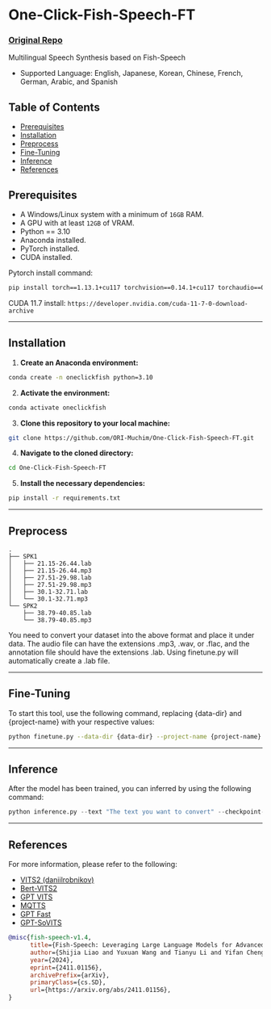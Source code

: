 # One-Click-Fish-Speech-FT

### [Original Repo](https://github.com/fishaudio/fish-speech)

Multilingual Speech Synthesis based on Fish-Speech

- Supported Language: English, Japanese, Korean, Chinese, French, German, Arabic, and Spanish

## Table of Contents 
- [Prerequisites](#prerequisites)
- [Installation](#installation)
- [Preprocess](#preprocess)
- [Fine-Tuning](#fine-tuning)
- [Inference](#inference)
- [References](#references)

## Prerequisites
- A Windows/Linux system with a minimum of `16GB` RAM.
- A GPU with at least `12GB` of VRAM.
- Python == 3.10
- Anaconda installed.
- PyTorch installed.
- CUDA installed.

Pytorch install command:
```sh
pip install torch==1.13.1+cu117 torchvision==0.14.1+cu117 torchaudio==0.13.1 --extra-index-url https://download.pytorch.org/whl/cu117
```

CUDA 11.7 install:
`https://developer.nvidia.com/cuda-11-7-0-download-archive`

---

## Installation 
1. **Create an Anaconda environment:**

```sh
conda create -n oneclickfish python=3.10
```

2. **Activate the environment:**

```sh
conda activate oneclickfish
```

3. **Clone this repository to your local machine:**

```sh
git clone https://github.com/ORI-Muchim/One-Click-Fish-Speech-FT.git
```

4. **Navigate to the cloned directory:**

```sh
cd One-Click-Fish-Speech-FT
```

5. **Install the necessary dependencies:**

```sh
pip install -r requirements.txt
```

---

## Preprocess

```
.
├── SPK1
│   ├── 21.15-26.44.lab
│   ├── 21.15-26.44.mp3
│   ├── 27.51-29.98.lab
│   ├── 27.51-29.98.mp3
│   ├── 30.1-32.71.lab
│   └── 30.1-32.71.mp3
└── SPK2
    ├── 38.79-40.85.lab
    └── 38.79-40.85.mp3
```
You need to convert your dataset into the above format and place it under data. The audio file can have the extensions .mp3, .wav, or .flac, and the annotation file should have the extensions .lab. Using finetune.py will automatically create a .lab file.

---

## Fine-Tuning

To start this tool, use the following command, replacing {data-dir} and {project-name} with your respective values:

```sh
python finetune.py --data-dir {data-dir} --project-name {project-name}
```

---

## Inference

After the model has been trained, you can inferred by using the following command:

```python
python inference.py --text "The text you want to convert" --checkpoint-dir "checkpoints/fish-speech-1.5" --reference-audio "{your_audio}.wav" --prompt-text "{Transcript of reference-audio}" --project-name {your-project-name}
```

---

## References

For more information, please refer to the following: 
- [VITS2 (daniilrobnikov)](https://github.com/daniilrobnikov/vits2)
- [Bert-VITS2](https://github.com/fishaudio/Bert-VITS2)
- [GPT VITS](https://github.com/innnky/gpt-vits)
- [MQTTS](https://github.com/b04901014/MQTTS)
- [GPT Fast](https://github.com/pytorch-labs/gpt-fast)
- [GPT-SoVITS](https://github.com/RVC-Boss/GPT-SoVITS)

```bibtex
@misc{fish-speech-v1.4,
      title={Fish-Speech: Leveraging Large Language Models for Advanced Multilingual Text-to-Speech Synthesis},
      author={Shijia Liao and Yuxuan Wang and Tianyu Li and Yifan Cheng and Ruoyi Zhang and Rongzhi Zhou and Yijin Xing},
      year={2024},
      eprint={2411.01156},
      archivePrefix={arXiv},
      primaryClass={cs.SD},
      url={https://arxiv.org/abs/2411.01156},
}
```

